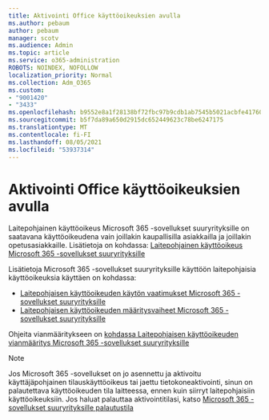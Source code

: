 ```yaml
---
title: Aktivointi Office käyttöoikeuksien avulla
ms.author: pebaum
author: pebaum
manager: scotv
ms.audience: Admin
ms.topic: article
ms.service: o365-administration
ROBOTS: NOINDEX, NOFOLLOW
localization_priority: Normal
ms.collection: Adm_O365
ms.custom:
- "9001420"
- "3433"
ms.openlocfilehash: b9552e8a1f28138bf72fbc97b9cdb1ab7545b5021acbfe417602d49d351de4c2
ms.sourcegitcommit: b5f7da89a650d2915dc652449623c78be6247175
ms.translationtype: MT
ms.contentlocale: fi-FI
ms.lasthandoff: 08/05/2021
ms.locfileid: "53937314"
---
```

# <a name="activating-office-using-device-based-licensing"></a>Aktivointi Office käyttöoikeuksien avulla

Laitepohjainen käyttöoikeus Microsoft 365 -sovellukset suuryrityksille on saatavana käyttöoikeudena vain joillakin kaupallisilla asiakkailla ja joillakin opetusasiakkaille. Lisätietoja on kohdassa: [Laitepohjainen käyttöoikeus Microsoft 365 -sovellukset suuryrityksille](https://docs.microsoft.com/deployoffice/device-based-licensing)

Lisätietoja Microsoft 365 -sovellukset suuryrityksille käyttöön laitepohjaisia käyttöoikeuksia käyttäen on kohdassa:

- [Laitepohjaisen käyttöoikeuden käytön vaatimukset Microsoft 365 -sovellukset suuryrityksille](https://docs.microsoft.com/deployoffice/device-based-licensing#requirements-for-using-device-based-licensing-for-microsoft-365-apps-for-enterprise)
- [Laitepohjaisen käyttöoikeuden määritysvaiheet Microsoft 365 -sovellukset suuryrityksille](https://docs.microsoft.com/deployoffice/device-based-licensing#steps-to-configure-device-based-licensing-for-microsoft-365-apps-for-enterprise)

Ohjeita vianmääritykseen on [kohdassa Laitepohjaisen käyttöoikeuden vianmääritys Microsoft 365 -sovellukset suuryrityksille](https://docs.microsoft.com/deployoffice/device-based-licensing#troubleshoot-device-based-licensing-for-microsoft-365-apps-for-enterprise)

> [!NOTE]
> Jos Microsoft 365 -sovellukset on jo asennettu ja aktivoitu käyttäjäpohjainen tilauskäyttöoikeus tai jaettu tietokoneaktivointi, sinun on palautettava käyttöoikeuden tila laitteessa, ennen kuin siirryt laitepohjaisiin käyttöoikeuksiin. Jos haluat palauttaa aktivointitilasi, katso [Microsoft 365 -sovellukset suuryrityksille palautustila](https://docs.microsoft.com/office/troubleshoot/activation/reset-office-365-proplus-activation-state)
